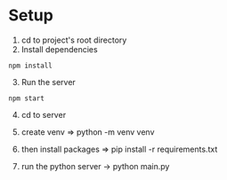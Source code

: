 # Setup
1. cd to project's root directory
2. Install dependencies
```
npm install
```
3. Run the server
```
npm start
```
4. cd to server

5. create venv => python -m venv venv

6. then install packages => pip install -r requirements.txt

7. run the python server -> python main.py